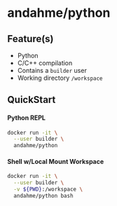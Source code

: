 # andahme/python
## Feature(s)
* Python
* C/C++ compilation
* Contains a `builder` user
* Working directory `/workspace`

## QuickStart
#### Python REPL
```bash
docker run -it \
  --user builder \
  andahme/python
```

#### Shell w/Local Mount Workspace
```bash
docker run -it \
  --user builder \
  -v ${PWD}:/workspace \
  andahme/python bash
```
